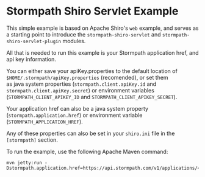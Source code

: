 Stormpath Shiro Servlet Example
===============================

This simple example is based on Apache Shiro's `web` example, and serves as a starting point to introduce the `stormpath-shiro-servlet` and `stormpath-shiro-servlet-plugin` modules.

All that is needed to run this example is your Stormpath application href, and api key information.

You can either save your apiKey.properties to the default location of `$HOME/.stormpath/apiKey.properties` (recomended), or set them \
as java system properties (`stormpath.client.apiKey.id` and `stormpath.client.apiKey.secret`) or environment variables (`STORMPATH_CLIENT_APIKEY_ID` and `STORMPATH_CLIENT_APIKEY_SECRET`).

Your application href can also be a java system property (`stormpath.application.href`) or environment variable (`STORMPATH_APPLICATION_HREF`).
 
Any of these properties can also be set in your `shiro.ini` file in the `[stormpath]` section.

To run the example, use the following Apache Maven command:
```
mvn jetty:run -Dstormpath.application.href=https://api.stormpath.com/v1/applications/<YOUR_APPLICAION_ID>
```